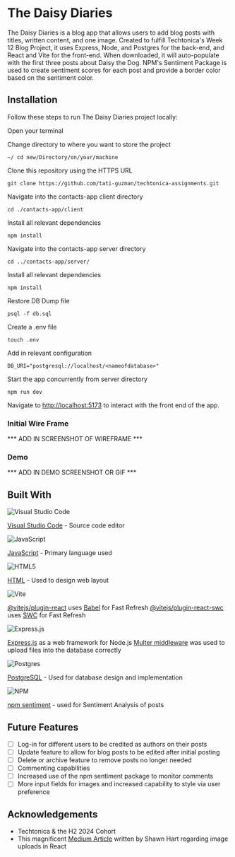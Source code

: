 # The Daisy Diaries

The Daisy Diaries is a blog app that allows users to add blog posts with titles, written content, and one image. Created to fulfill Techtonica's Week 12 Blog Project, it uses Express, Node, and Postgres for the back-end, and React and Vite for the front-end. When downloaded, it will auto-populate with the first three posts about Daisy the Dog. NPM's Sentiment Package is used to create sentiment scores for each post and provide a border color based on the sentiment color.

## Installation

Follow these steps to run The Daisy Diaries project locally:

Open your terminal

Change directory to where you want to store the project

```
~/ cd new/Directory/on/your/machine
```

Clone this repository using the HTTPS URL

```
git clone https://github.com/tati-guzman/techtonica-assignments.git
```

Navigate into the contacts-app client directory

```
cd ./contacts-app/client
```

Install all relevant dependencies

```
npm install
```

Navigate into the contacts-app server directory

```
cd ../contacts-app/server/
```

Install all relevant dependencies

```
npm install
```

Restore DB Dump file

```
psql -f db.sql
```

Create a .env file

```
touch .env
```

Add in relevant configuration

```
DB_URI="postgresql://localhost/<nameofdatabase>"
```

Start the app concurrently from server directory

```
npm run dev
```

Navigate to [http://localhost:5173](http://localhost:5173) to interact with the front end of the app.

### Initial Wire Frame

*** ADD IN SCREENSHOT OF WIREFRAME ***

### Demo

*** ADD IN DEMO SCREENSHOT OR GIF ***

## Built With

![Visual Studio Code](https://img.shields.io/badge/Visual%20Studio%20Code-0078d7.svg?style=for-the-badge&logo=visual-studio-code&logoColor=white)

[Visual Studio Code](https://code.visualstudio.com/) - Source code editor

![JavaScript](https://img.shields.io/badge/javascript-%23323330.svg?style=for-the-badge&logo=javascript&logoColor=%23F7DF1E)

[JavaScript](https://www.javascript.com/) - Primary language used

![HTML5](https://img.shields.io/badge/html5-%23E34F26.svg?style=for-the-badge&logo=html5&logoColor=white)

[HTML](https://html.com/) - Used to design web layout


![Vite](https://img.shields.io/badge/vite-%23646CFF.svg?style=for-the-badge&logo=vite&logoColor=white)

[@vitejs/plugin-react](https://github.com/vitejs/vite-plugin-react/blob/main/packages/plugin-react/README.md) uses [Babel](https://babeljs.io/) for Fast Refresh
[@vitejs/plugin-react-swc](https://github.com/vitejs/vite-plugin-react-swc) uses [SWC](https://swc.rs/) for Fast Refresh

![Express.js](https://img.shields.io/badge/express.js-%23404d59.svg?style=for-the-badge&logo=express&logoColor=%2361DAFB)

[Express.js](https://expressjs.com/) as a web framework for Node.js
[Multer middleware](https://expressjs.com/en/resources/middleware/multer.html) was used to upload files into the database correctly

![Postgres](https://img.shields.io/badge/postgres-%23316192.svg?style=for-the-badge&logo=postgresql&logoColor=white)

[PostgreSQL](https://www.postgresql.org/docs/current/datatype-datetime.html) - Used for database design and implementation

![NPM](https://img.shields.io/badge/NPM-%23CB3837.svg?style=for-the-badge&logo=npm&logoColor=white)

[npm sentiment](https://www.npmjs.com/package/sentiment) - used for Sentiment Analysis of posts

## Future Features

- [ ] Log-in for different users to be credited as authors on their posts
- [ ] Update feature to allow for blog posts to be edited after initial posting
- [ ] Delete or archive feature to remove posts no longer needed
- [ ] Commenting capabilities 
- [ ] Increased use of the npm sentiment package to monitor comments
- [ ] More input fields for images and increased capability to style via user preference

## Acknowledgements

* Techtonica & the H2 2024 Cohort
* This magnificent [Medium Article](https://medium.com/@drshawnhart/handling-image-uploads-in-a-react-form-18e96548d496) written by Shawn Hart regarding image uploads in React
